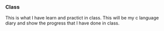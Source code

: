 ### Class
<p>This is what I have learn and practict in class. This will be my c language diary and show the progress that I have done in class.</p>